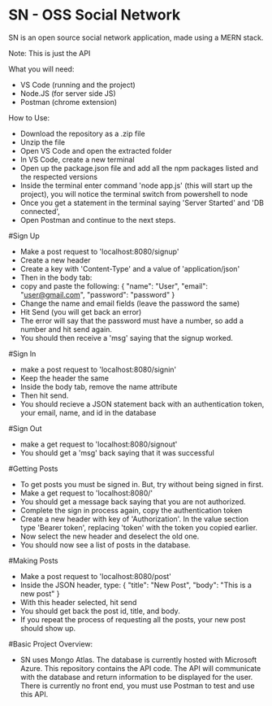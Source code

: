 # SN - OSS Social Network
SN is an open source social network application, made using a MERN stack.

Note: This is just the API

What you will need:
- VS Code (running and the project)
- Node.JS (for server side JS)
- Postman (chrome extension)

How to Use:
- Download the repository as a .zip file
- Unzip the file
- Open VS Code and open the extracted folder
- In VS Code, create a new terminal
- Open up the package.json file and add all the npm packages listed and the respected versions
- Inside the terminal enter command 'node app.js' (this will start up the project), you will notice the terminal switch from powershell to node
- Once you get a statement in the terminal saying 'Server Started' and 'DB connected',
- Open Postman and continue to the next steps.

#Sign Up
- Make a post request to 'localhost:8080/signup'
- Create a new header
- Create a key with 'Content-Type' and a value of 'application/json'
- Then in the body tab:
- copy and paste the following:
{
	"name": "User",
	"email": "user@gmail.com",
	"password": "password"
}
- Change the name and email fields (leave the password the same)
- Hit Send (you will get back an error)
- The error will say that the password must have a number, so add a number and hit send again.
- You should then receive a 'msg' saying that the signup worked.

#Sign In
- make a post request to 'localhost:8080/signin'
- Keep the header the same
- Inside the body tab, remove the name attribute
- Then hit send.
- You should recieve a JSON statement back with an authentication token, your email, name, and id in the database

#Sign Out
- make a get request to 'localhost:8080/signout'
- You should get a 'msg' back saying that it was successful

#Getting Posts
- To get posts you must be signed in. But, try without being signed in first.
- Make a get request to 'localhost:8080/'
- You should get a message back saying that you are not authorized.
- Complete the sign in process again, copy the authentication token
- Create a new header with key of 'Authorization'. In the value section type 'Bearer token', replacing 'token' with the token you copied earlier.
- Now select the new header and deselect the old one.
- You should now see a list of posts in the database.

#Making Posts
- Make a post request to 'localhost:8080/post'
- Inside the JSON header, type:
{
	"title": "New Post",
	"body": "This is a new post"
}
- With this header selected, hit send
- You should get back the post id, title, and body.
- If you repeat the process of requesting all the posts, your new post should show up.


#Basic Project Overview:
- SN uses Mongo Atlas. The database is currently hosted with Microsoft Azure. This repository contains the API code. The API will communicate with the database and return information to be displayed for the user. There is currently no front end, you must use Postman to test and use this API.
